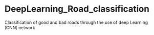 # DeepLearning_Road_classification
Classification of good and bad roads through the use of deep Learning (CNN) network
